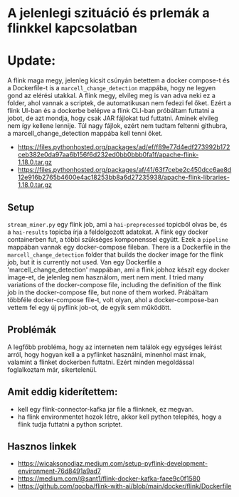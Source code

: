 # A jelenlegi szituáció és prlemák a flinkkel kapcsolatban

# Update:
A flink maga megy, jelenleg kicsit csúnyán betettem a docker compose-t és a Dockerfile-t is a 
`marcell_change_detection` mappába, hogy ne legyen gond az elérési utakkal.
A flink megy, elvileg meg is van adva neki ez a folder, ahol vannak a scriptek, de automatikusan nem fedezi fel őket.
Ezért a flink UI-ban és a dockerbe belépve a flink CLI-ban próbáltam futtatni a jobot, de azt mondja, hogy csak JAR fájlokat tud futtatni.
Aminek elvileg nem így kellene lennije.
Túl nagy fájlok, ezért nem tudtam feltenni githubra, a marcell_change_detection mappába kell tenni őket.
- https://files.pythonhosted.org/packages/ad/ef/f89e77d4edf273992b172ceb382e0da97aa6b156f6d232ed0bb0bbb0fa1f/apache-flink-1.18.0.tar.gz
- https://files.pythonhosted.org/packages/af/41/63f7cebe2c450dcc6ae8d12e916b2765b4600e4ac18253bb8a6d27235938/apache-flink-libraries-1.18.0.tar.gz

## Setup
`stream_miner.py` egy flink job, ami a `hai-preprocessed` topicból olvas be, és a `hai-results` topicba írja a feldolgozott adatokat.
A flink egy docker containerben fut, a többi szükséges komponenssel együtt. Ezek a `pipeline` mappában vannak egy docker-compose fileban.
There is a Dockerfile in the `marcell_change_detection` folder that builds the docker image for the flink job, but it is currently not used.
Van egy Dockerfile a 'marcell_change_detection' mappában, ami a flink jobhoz készít egy docker image-et, de jelenleg nem használom, mert nem ment.
I tried many variations of the docker-compose file, including the definition of the flink job in the docker-compose file, but none of them worked.
Prábáltam többféle docker-compose file-t, volt olyan, ahol a docker-compose-ban vettem fel egy új pyflink job-ot, de egyik sem működött.

## Problémák
A legfőbb probléma, hogy az interneten nem találok egy egységes leírást arról, 
hogy hogyan kell a a pyflinket használni, minenhol mást írnak, valamint a flinket dockerben futtatni. 
Ezért minden megoldással foglalkoztam már, sikertelenül.

## Amit eddig kiderítettem:
 - kell egy flink-connector-kafka jar file a flinknek, ez megvan.
 - ha flink environmentet hozok létre, akkor kell python telepítés, hogy a flink tudja futtatni a python scriptet.


## Hasznos linkek
- https://wicaksonodiaz.medium.com/setup-pyflink-development-environment-76d8491a9ad7
- https://medium.com/@sant1/flink-docker-kafka-faee9c0f1580
- https://github.com/qooba/flink-with-ai/blob/main/docker/flink/Dockerfile

